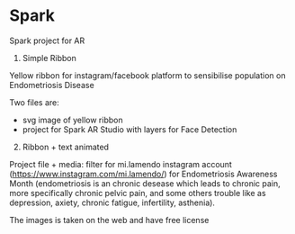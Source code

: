 # Spark
Spark project for AR

1) Simple Ribbon

Yellow ribbon for instagram/facebook platform to sensibilise population on Endometriosis Disease 

Two files are:
- svg image of yellow ribbon
- project for Spark AR Studio with layers for Face Detection

2) Ribbon + text animated

Project file + media: filter for mi.lamendo instagram account (https://www.instagram.com/mi.lamendo/) for Endometriosis Awareness Month (endometriosis is an chronic desease which leads to chronic pain, more specifically chronic pelvic pain, and some others trouble like as depression, axiety, chronic fatigue, infertility, asthenia).

The images is taken on the web and have free license
